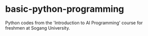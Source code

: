 # basic-python-programming
Python codes from the 'Introduction to AI Programming' course for freshmen at Sogang University.
